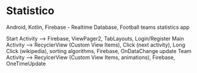 # Statistico

Android, Kotlin, Firebase - Realtime Database, Football teams statistics app

Start Activity --> Firebase, ViewPager2, TabLayouts, Login/Register
Main Activity --> RecyclerView (Custom View Items), Click (next activity), Long Click (wikipedia), sorting algorithms, Firebase, OnDataChange update
Team Activity --> RecylcerView (Custom View Items, animations), Firebase, OneTimeUpdate
